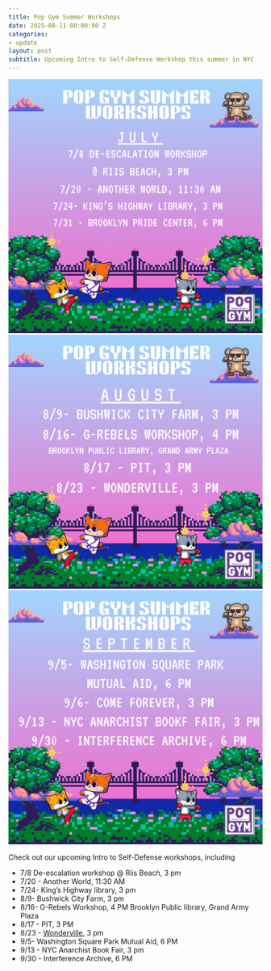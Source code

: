 ```yaml
---
title: Pop Gym Summer Workshops
date: 2025-08-11 00:00:00 Z
categories:
- update
layout: post
subtitle: Upcoming Intro to Self-Defense Workshop this summer in NYC
---
```


![summer workshops](/assets/summerworkshopjuly.png)
![summer workshops](/assets/summerworkshopaugust.png)
![summer workshops](/assets/summerworkshopseptember.png)

Check out our upcoming Intro to Self-Defense workshops, including
* 7/8 De-escalation workshop @ Riis Beach, 3 pm
* 7/20 - Another World, 11:30 AM
* 7/24- King’s Highway library, 3 pm 
* 8/9- Bushwick City Farm, 3 pm
* 8/16- G-Rebels Workshop, 4 PM Brooklyn Public library, Grand Army Plaza 
* 8/17 - PIT, 3 PM 
* 8/23 - [Wonderville](https://www.wonderville.nyc/events/self-defense-workshop-8-23-2025), 3 pm
* 9/5- Washington Square Park Mutual Aid, 6 PM  
* 9/13 - NYC Anarchist Book Fair, 3 pm
* 9/30 - Interference Archive, 6 PM

